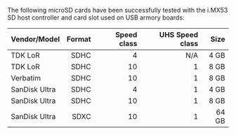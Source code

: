 The following microSD cards have been successfully tested with the i.MX53 SD
host controller and card slot used on USB armory boards:

| Vendor/Model  | Format | Speed class | UHS Speed class | Size  |
|:--------------|-------:|------------:|----------------:|------:|
| TDK LoR       | SDHC   | 4           | N/A             |  4 GB |
| TDK LoR       | SDHC   | 10          | 1               |  8 GB |
| Verbatim      | SDHC   | 10          | 1               |  8 GB |
| SanDisk Ultra | SDHC   | 4           | 1               |  4 GB |
| SanDisk Ultra | SDHC   | 10          | 1               |  8 GB |
| SanDisk Ultra | SDXC   | 10          | 1               | 64 GB |
